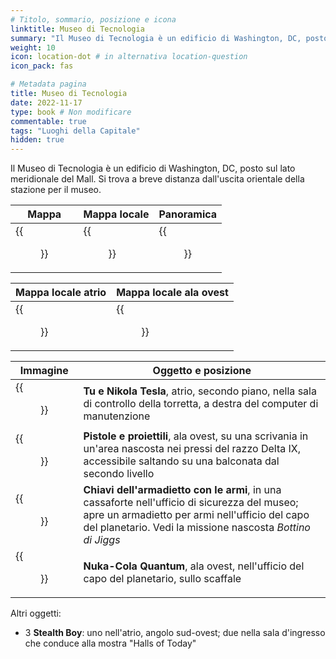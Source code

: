 ```yaml
---
# Titolo, sommario, posizione e icona
linktitle: Museo di Tecnologia
summary: "Il Museo di Tecnologia è un edificio di Washington, DC, posto sul lato meridionale del Mall. Si trova a breve distanza dall'uscita orientale della stazione per il museo."
weight: 10
icon: location-dot # in alternativa location-question
icon_pack: fas

# Metadata pagina
title: Museo di Tecnologia
date: 2022-11-17
type: book # Non modificare
commentable: true
tags: "Luoghi della Capitale"
hidden: true
---
```




Il Museo di Tecnologia è un edificio di Washington, DC, posto sul lato meridionale del Mall. Si trova a breve distanza dall'uscita orientale della stazione per il museo.

| Mappa                              | Mappa locale                           | Panoramica                     |
| ---------------------------------- | -------------------------------------- | ------------------------------ |
| {{<figure src="Museum_of_Technology_loc.webp">}} | {{<figure src="Museum_of_Technology_loc_map.webp">}} | {{<figure src="Museum_of_Technology.webp">}} |

| Mappa locale atrio | Mappa locale ala ovest       |
| ----------------------------- | ------------------------- |
| {{<figure src="MoT_Atrium_loc_map.webp">}} | {{<figure src="MoT_West_Wing_loc_map.webp">}} |


| Immagine                                            | Oggetto e posizione                                                                                                                                                                                           |
| --------------------------------------------------- | ------------------------------------------------------------------------------------------------------------------------------------------------------------------------------------------------------------- |
| {{<figure src="Nikola_Tesla_and_You_Museum_of_Technology.webp">}} | **Tu e Nikola Tesla**, atrio, secondo piano, nella sala di controllo della torretta, a destra del computer di manutenzione                                                                                    |
| {{<figure src="Guns_and_Bullets_Museum_of_Technology.jpg">}}      | **Pistole e proiettili**, ala ovest, su una scrivania in un'area nascosta nei pressi del razzo Delta IX, accessibile saltando su una balconata dal secondo livello                                            |
| {{<figure src="Gun_locker_key_Museum_of_Technology.jpg">}}        | **Chiavi dell'armadietto con le armi**, in una cassaforte nell'ufficio di sicurezza del museo; apre un armadietto per armi nell'ufficio del capo del planetario. Vedi la missione nascosta *Bottino di Jiggs* |
| {{<figure src="NCQ_Museum_of_Technology.jpg">}}                   | **Nuka-Cola Quantum**, ala ovest, nell'ufficio del capo del planetario, sullo scaffale                                                                                                                        |

Altri oggetti:
- 3 **Stealth Boy**: uno nell'atrio, angolo sud-ovest; due nella sala d'ingresso che conduce alla mostra "Halls of Today"